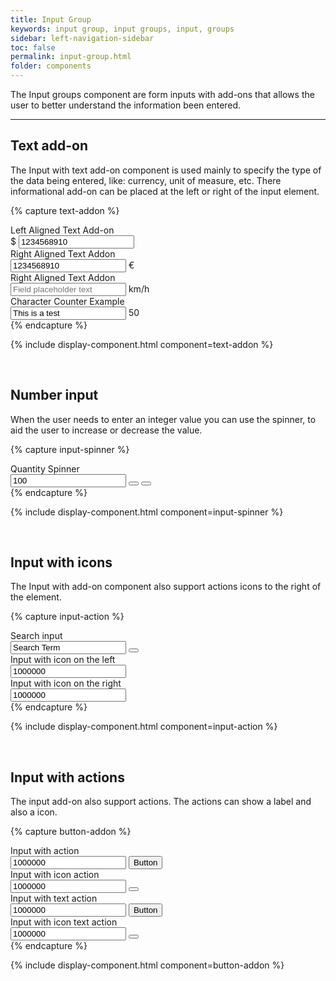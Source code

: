 ```yaml
---
title: Input Group
keywords: input group, input groups, input, groups
sidebar: left-navigation-sidebar
toc: false
permalink: input-group.html
folder: components
---
```


The Input groups component are form inputs with add-ons that allows the user to better understand the information been entered.

<hr/>

## Text add-on

The Input with text add-on component is used mainly to specify the type of the data being entered, like: currency, unit of measure, etc. There informational add-on can be placed at the left or right of the input element.

{% capture text-addon %}
<div class="tn-form__group">
    <div class="tn-form__item">
        <label class="tn-form__label" for="">Left Aligned Text Add-on</label>
        <div class="tn-input-group">
            <span class="tn-input-group__addon">$</span>
            <input class="" type="text" id="" name="" value="1234568910 ">
        </div>
    </div>
</div>

<div class="tn-form__group">
    <div class="tn-form__item">
        <label class="tn-form__label" for="">Right Aligned Text Addon</label>
        <div class="tn-input-group">
            <input class="" type="text" id="" name="" value="1234568910 ">
            <span class="tn-input-group__addon">€</span>
        </div>
    </div>
</div>

<div class="tn-form__group">
    <div class="tn-form__item">
        <label class="tn-form__label" for="">Right Aligned Text Addon</label>
        <div class="tn-input-group">
            <input class="" type="text" id="" name="" value="" placeholder="Field placeholder text">
            <span class="tn-input-group__addon">km/h</span>
        </div>
    </div>
</div>

<div class="tn-form__group">
    <div class="tn-form__item">
        <label class="tn-form__label" for="">Character Counter Example</label>
        <div class="tn-input-group">
            <input class="" type="text" id="" name="" value="This is a test">
            <span class="tn-input-group__addon">50</span>
        </div>
    </div>
</div>
{% endcapture %}

{% include display-component.html component=text-addon %}

<br />

## Number input

When the user needs to enter an integer value you can use the spinner, to aid the user to increase or decrease the value.

{% capture input-spinner %}
<div class="tn-form__group">
    <div class="tn-form__item">
        <label class="tn-form__label" for="">Quantity Spinner</label>
        <div class="tn-input-group">
            <input class="" type="number" id="spinner-1" name="" value="100" />
            <span class="tn-input-group__addon tn-input-group__addon--button">
                <button class="tn-input-group__button tn-input-group__button--step-up" aria-label="Step up" onclick="document.getElementById('spinner-1').stepUp();"></button>
                <button class="tn-input-group__button tn-input-group__button--step-down" aria-label="Step down" onclick="document.getElementById('spinner-1').stepDown();"></button>
            </span>
        </div>
    </div>
</div>
{% endcapture %}

{% include display-component.html component=input-spinner %}

<br/>

## Input with icons

The Input with add-on component also support actions icons to the right of the element.

{% capture input-action %}
<div class="tn-form__group">
    <div class="tn-form__item">
        <label class="tn-form__label" for="">Search input</label>
        <div class="tn-input-group">
            <input class="" type="search" id="search-1" name="" value="Search Term" placeholder="Enter Term..">
            <span class="tn-input-group__addon tn-input-group__addon--button">
                <button class="tn-input-group__button tn-input-group__button--clear" aria-label="Clear" onclick="document.getElementById('search-1').value = '';"></button>
            </span>
        </div>
    </div>
</div>

<div class="tn-form__group">
    <div class="tn-form__item">
        <label class="tn-form__label" for="">Input with icon on the left</label>
        <div class="tn-input-group">
            <span class="tn-input-group__addon">
                <span class="tn-icon tn-icon--localization" role="presentation"></span>
            </span>
            <input class="" type="text" id="" name="" value="1000000">
        </div>
    </div>
</div>

<div class="tn-form__group">
    <div class="tn-form__item">
        <label class="tn-form__label" for="">Input with icon on the right</label>
        <div class="tn-input-group">
            <input class="" type="text" id="" name="" value="1000000">
            <span class="tn-input-group__addon">
                <span class="tn-icon tn-icon--visibilityoff" role="presentation"></span>
            </span>
        </div>
    </div>
</div>
{% endcapture %}

{% include display-component.html component=input-action %}

<br>

## Input with actions

The input add-on also support actions. The actions can show a label and also a icon.

{% capture button-addon %}
<div class="tn-form__group">
    <div class="tn-form__item">
        <label class="tn-form__label" for="">Input with action</label>
        <div class="tn-input-group">
            <input class="" type="text" id="" name="" value="1000000">
            <span class="tn-input-group__addon tn-input-group__addon--button">
                <button class="tn-button">
                    Button
                </button>
            </span>
        </div>
    </div>
</div>

<div class="tn-form__group">
    <div class="tn-form__item">
        <label class="tn-form__label" for="">Input with icon action</label>
        <div class="tn-input-group">
            <input class="" type="text" id="" name="" value="1000000">
            <span class="tn-input-group__addon tn-input-group__addon--button">
                <button class="tn-button tn-button--icon">
                    <span class="tn-icon tn-icon--chevron tn-icon--medium" role="presentation"></span>
                </button>
            </span>
        </div>
    </div>
</div>

<div class="tn-form__group">
    <div class="tn-form__item">
        <label class="tn-form__label" for="">Input with text action</label>
        <div class="tn-input-group">
            <input class="" type="text" id="" name="" value="1000000">
            <span class="tn-input-group__addon tn-input-group__addon--button">
                <button class="tn-button tn-button--text">
                    Button
                </button>
            </span>
        </div>
    </div>
</div>

<div class="tn-form__group">
    <div class="tn-form__item">
        <label class="tn-form__label" for="">Input with icon text action</label>
        <div class="tn-input-group">
            <input class="" type="text" id="" name="" value="1000000">
            <span class="tn-input-group__addon tn-input-group__addon--button">
                <button class="tn-button tn-button--icon tn-button--text">
                    <span class="tn-icon tn-icon--chevron tn-icon--medium" role="presentation"></span>
                </button>
            </span>
        </div>
    </div>
</div>
{% endcapture %}

{% include display-component.html component=button-addon %}

<br>
